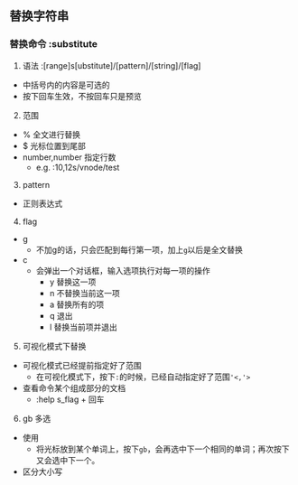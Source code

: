 ## 替换字符串
### 替换命令 :substitute
1. 语法
:[range]s[ubstitute]/[pattern]/[string]/[flag]
* 中括号内的内容是可选的
* 按下回车生效，不按回车只是预览

2. 范围
* % 全文进行替换
* $ 光标位置到尾部
* number,number 指定行数
  * e.g. :10,12s/vnode/test

3. pattern
* 正则表达式

4. flag
* g 
  * 不加g的话，只会匹配到每行第一项，加上`g`以后是全文替换
* c
  * 会弹出一个对话框，输入选项执行对每一项的操作
    * y 替换这一项
    * n 不替换当前这一项
    * a 替换所有的项
    * q 退出
    * l 替换当前项并退出


5. 可视化模式下替换
* 可视化模式已经提前指定好了范围
  * 在可视化模式下，按下`:`的时候，已经自动指定好了范围`'<,'>`
* 查看命令某个组成部分的文档
  * :help s_flag + 回车

6. gb 多选
* 使用
  * 将光标放到某个单词上，按下`gb`，会再选中下一个相同的单词；再次按下又会选中下一个。
* 区分大小写
